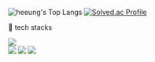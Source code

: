 <div align="start">
  
  ![heeung's Top Langs](https://github-readme-stats.vercel.app/api/top-langs/?username=heeung&layout=compact&theme=dark)
  [![Solved.ac Profile](http://mazassumnida.wtf/api/v2/generate_badge?boj=skdi6031)](https://solved.ac/skdi6031)
  
  <p>📌 tech stacks</p>
  <img src="https://img.shields.io/badge/Android-white?style=flat-square&logo=Android&logoColor={로고 색깔}"/>
  <br>
  <img src="https://img.shields.io/badge/kotlin-white?style=flat-square&logo=kotlin&logoColor="/>
  <img src="https://img.shields.io/badge/java-white?style=flat-square&logo=Java&logoColor="/>
  <img src="https://img.shields.io/badge/-white?style=flat-square&logo=C&logoColor=black"/>
  
</div>
